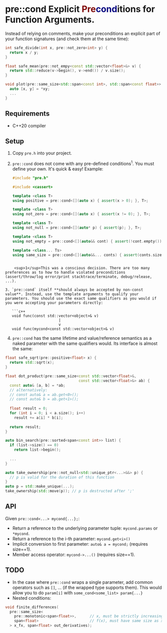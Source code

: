 # pre::cond Explicit <span style="color:maroon;">Pre</span><span style="color:navy;">cond</span>itions for Function Arguments.
Instead of relying on comments, make your preconditions an explicit part of your function signatures (and check them at the same time):

```c++
int safe_divide(int x, pre::not_zero<int> y) {
  return x / y;
}

float safe_mean(pre::not_empy<const std::vector<float>&> v) {
  return std::reduce(v->begin(), v->end()) / v.size();
}

void plot(pre::same_size<std::span<const int>, std::span<const float>> xy) {
  auto [x, y] = *xy;
  ...
}
```

## Requirements
- C++20 compiler

## Setup
1. Copy `pre.h` into your project.
2. `pre::cond` does not come with any pre-defined conditions<sup>1</sup>. You must define your own. It's quick & easy! Example:

    ```c++
    #include "pre.h"

    #include <cassert>

    template <class T>
    using positive = pre::cond<[](auto x) { assert(x > 0); }, T>;

    template <class T>
    using not_zero = pre::cond<[](auto x) { assert(x != 0); }, T>;

    template <class T>
    using not_null = pre::cond<[](auto* p) { assert(p); }, T>;

    template <class T>
    using not_empty = pre::cond<[](auto&& cont) { assert(!cont.empty()); }, T>;

    template <class... Ts>
    using same_size = pre::cond<[](auto&&... conts) { assert(conts.size() == ...); }, Ts...>;
```

    <sup>1</sup>This was a conscious decision. There are too many preferences as to how to handle violated preconditions (assert/throw/log error/print stacktrace/terminate, debug/release, ...).

3. `pre::cond` itself **should always be accepted by non-const value**. Instead, use the template arguments to qualify your parameters. You should use the exact same qualifiers as you would if you were accepting your parameters directly:

   ```c++
   void func(const std::vector<object>& v)
                        |
                        v
   void func(mycond<const std::vector<object>& v)
   ```

4. `pre::cond` has the same lifetime and value/reference semantics as a naked parameter with the same qualifiers would. Its interface is almost the same:

```c++
float safe_sqrt(pre::positive<float> x) {
  return std::sqrt(x);
}

float dot_product(pre::same_size<const std::vector<float>&,
                                 const std::vector<float>&> ab) {
  const auto& [a, b] = *ab;
  // alternatively:
  // const auto& a = ab.get<0>();
  // const auto& b = ab.get<1>();
  
  float result = 0;
  for (int i = 0; i < a.size(); i++)
    result += a[i] * b[i];
    
  return result;
}

auto bin_search(pre::sorted<span<const int>> list) {
  if (list->size() == 0)
    return list->begin();
    
  ...
}

auto take_ownership(pre::not_null<std::unique_ptr<...>&&> p) {
  // p is valid for the duration of this function
}
auto p = std::make_unique(...);
take_ownership(std::move(p)); // p is destructed after ';'
```

## API
Given `pre::cond<...> mycond{...};`:

- Return a reference to the underlying parameter tuple: `mycond.params` or `*mycond`.
- Return a reference to the i-th parameter: `mycond.get<i>()`
- Implicit conversion to first parameter: `auto& a = mycond;` (requires size==1).
- Member access operator: `mycond->...()` (requires size==1).

## TODO
- In the case where `pre::cond` wraps a single parameter, add common operators such as `[]`, ... (if the wrapped type supports them). This would allow you to do `param[i]` with `some_cond<some_list> param{...}`
- Nested conditions:

```c++
void finite_differences(
  pre::same_size<
    pre::monotonic<span<float>>,      // x, must be strictly increasing
    span<float>                       // f(x), must have same size as x
  > x_fx, span<float> out_derivatives);
```